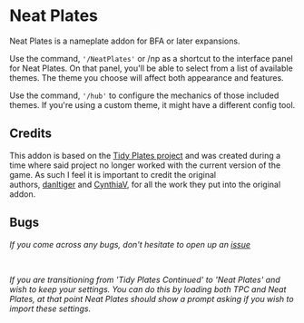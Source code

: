 
# Neat Plates
Neat Plates is a nameplate addon for BFA or later expansions.

Use the command, `'/NeatPlates'` or /np as a shortcut to the interface panel for Neat Plates. On that panel, you'll be able to select from a list of available themes. The theme you choose will affect both appearance and features.

Use the command, `'/hub'` to configure the mechanics of those included themes. If you're using a custom theme, it might have a different config tool.

## Credits
This addon is based on the [Tidy Plates project](https://wow.curseforge.com/projects/tidy-plates) and was created during a time where said project no longer worked with the current version of the game. As such I feel it is important to credit the original authors, [danltiger](https://wow.curseforge.com/members/danltiger) and [CynthiaV](https://wow.curseforge.com/members/CynthiaV), for all the work they put into the original addon.

## Bugs
*If you come across any bugs, don't hesitate to open up an [issue](https://github.com/Luxocracy/NeatPlates/issues)*

 

*If you are transitioning from 'Tidy Plates Continued' to 'Neat Plates' and wish to keep your settings. You can do this by loading both TPC and Neat Plates, at that point Neat Plates should show a prompt asking if you wish to import these settings.*
